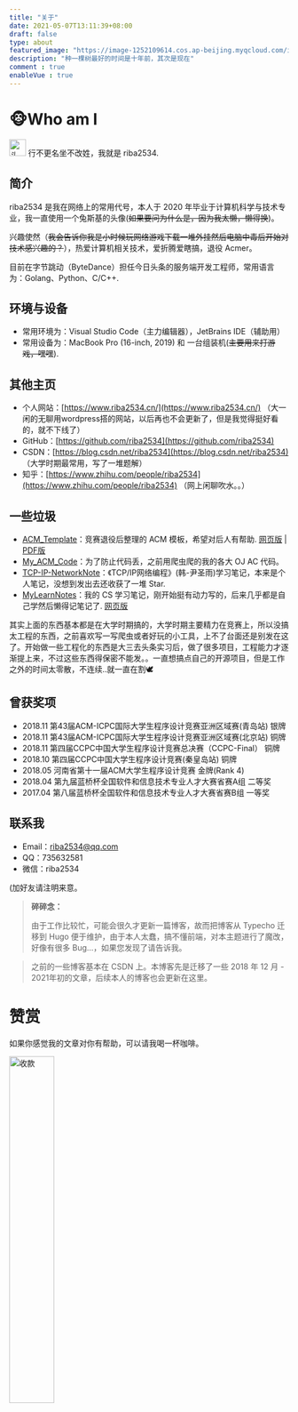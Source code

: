 ```yaml
---
title: "关于"
date: 2021-05-07T13:11:39+08:00
draft: false
type: about
featured_image: "https://image-1252109614.cos.ap-beijing.myqcloud.com/img/20210507131216.png"
description: "种一棵树最好的时间是十年前，其次是现在"
comment : true
enableVue : true
---
```



# 🐵Who am I

<img src="https://image-1252109614.cos.ap-beijing.myqcloud.com/img/20210427152737.jpeg"  width="30px" height="30px"  alt="头像"/>
行不更名坐不改姓，我就是 riba2534.


## 简介

riba2534 是我在网络上的常用代号，本人于 2020 年毕业于计算机科学与技术专业，我一直使用一个兔斯基的头像(~~如果要问为什么是，因为我太懒，懒得换~~)。

兴趣使然（~~我会告诉你我是小时候玩网络游戏下载一堆外挂然后电脑中毒后开始对技术感兴趣的？~~），热爱计算机相关技术，爱折腾爱瞎搞，退役 Acmer。

目前在字节跳动（ByteDance）担任今日头条的服务端开发工程师，常用语言为：Golang、Python、C/C++.


## 环境与设备

- 常用环境为：Visual Studio Code（主力编辑器），JetBrains IDE（辅助用）
- 常用设备为：MacBook Pro (16-inch, 2019) 和 一台组装机(~~主要用来打游戏，嘿嘿~~).


## 其他主页

- 个人网站：[https://www.riba2534.cn/](https://www.riba2534.cn/) （大一闲的无聊用wordpress搭的网站，以后再也不会更新了，但是我觉得挺好看的，就不下线了）
- GitHub：[https://github.com/riba2534](https://github.com/riba2534)
- CSDN：[https://blog.csdn.net/riba2534](https://blog.csdn.net/riba2534) （大学时期最常用，写了一堆题解）
- 知乎：[https://www.zhihu.com/people/riba2534](https://www.zhihu.com/people/riba2534) （网上闲聊吹水。。）

## 一些垃圾

- [ACM_Template](https://github.com/riba2534/my_acm_template)：竞赛退役后整理的 ACM 模板，希望对后人有帮助. [网页版](https://riba2534.github.io/book/) | [PDF版](https://github.com/riba2534/my_acm_template/releases/download/v1.0/riba2534-ACM-Template.pdf)
- [My_ACM_Code](https://github.com/riba2534/My_ACM_Code)：为了防止代码丢，之前用爬虫爬的我的各大 OJ AC 代码。
- [TCP-IP-NetworkNote](https://github.com/riba2534/TCP-IP-NetworkNote)：《TCP/IP网络编程》(韩-尹圣雨)学习笔记，本来是个人笔记，没想到发出去还收获了一堆 Star.
- [MyLearnNotes](https://github.com/riba2534/MyLearnNotes)：我的 CS 学习笔记，刚开始挺有动力写的，后来几乎都是自己学然后懒得记笔记了. [网页版](https://notes.riba2534.cn/#/)

其实上面的东西基本都是在大学时期搞的，大学时期主要精力在竞赛上，所以没搞太工程的东西，之前喜欢写一写爬虫或者好玩的小工具，上不了台面还是别发在这了。开始做一些工程化的东西是大三去头条实习后，做了很多项目，工程能力才逐渐提上来，不过这些东西得保密不能发。。一直想搞点自己的开源项目，但是工作之外的时间太零散，不连续..就一直在割🕊
## 曾获奖项

- 2018.11 第43届ACM-ICPC国际大学生程序设计竞赛亚洲区域赛(青岛站) 银牌
- 2018.11 第43届ACM-ICPC国际大学生程序设计竞赛亚洲区域赛(北京站) 铜牌
- 2018.11 第四届CCPC中国大学生程序设计竞赛总决赛（CCPC-Final） 铜牌
- 2018.10 第四届CCPC中国大学生程序设计竞赛(秦皇岛站) 铜牌
- 2018.05 河南省第十一届ACM大学生程序设计竞赛 金牌(Rank 4)
- 2018.04 第九届蓝桥杯全国软件和信息技术专业人才大赛省赛A组 二等奖
- 2017.04 第八届蓝桥杯全国软件和信息技术专业人才大赛省赛B组 一等奖

## 联系我

- Email：riba2534@qq.com
- QQ：735632581
- 微信：riba2534

(加好友请注明来意。

> **碎碎念：**
> 
> 由于工作比较忙，可能会很久才更新一篇博客，故而把博客从 Typecho 迁移到 Hugo 便于维护，由于本人太蠢，搞不懂前端，对本主题进行了魔改，好像有很多 Bug...，如果您发现了请告诉我。

> 之前的一些博客基本在 CSDN 上。本博客先是迁移了一些 2018 年 12 月 - 2021年初的文章，后续本人的博客也会更新在这里。

# 赞赏

如果你感觉我的文章对你有帮助，可以请我喝一杯咖啡。

<img src="https://image-1252109614.cos.ap-beijing.myqcloud.com/img/20210507155104.JPG"  width="40%" height="%40"  alt="收款"/>

